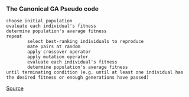 ### The Canonical GA Pseudo code

```
choose initial population
evaluate each individual's fitness
determine population's average fitness
repeat
        select best-ranking individuals to reproduce
        mate pairs at random
        apply crossover operator
        apply mutation operator
        evaluate each individual's fitness
        determine population's average fitness
until terminating condition (e.g. until at least one individual has the desired fitness or enough generations have passed)
```

[Source](https://wiki.c2.com/?GeneticAlgorithm)